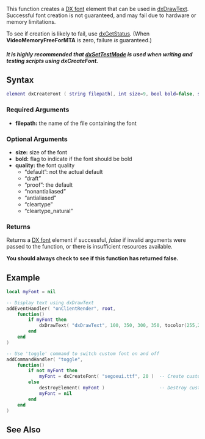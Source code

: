 This function creates a [DX font](/DX_font.md "wikilink") element that can be used in [dxDrawText](/dxDrawText.md "wikilink"). Successful font creation is not guaranteed, and may fail due to hardware or memory limitations.

To see if creation is likely to fail, use [dxGetStatus](/dxGetStatus.md "wikilink"). (When **VideoMemoryFreeForMTA** is zero, failure *is* guaranteed.)

##### It is highly recommended that [dxSetTestMode](/dxSetTestMode.md "wikilink") is used when writing and testing scripts using dxCreateFont.

Syntax
------

``` lua
element dxCreateFont ( string filepath[, int size=9, bool bold=false, string quality="proof" ] )
```

### Required Arguments

-   **filepath:** the name of the file containing the font

### Optional Arguments

-   **size:** size of the font
-   **bold:** flag to indicate if the font should be bold
-   **quality:** the font quality
    -   “default”: not the actual default
    -   “draft”
    -   “proof”: the default
    -   “nonantialiased”
    -   “antialiased”
    -   “cleartype”
    -   “cleartype\_natural”

### Returns

Returns a [DX font](/DX_font.md "wikilink") element if successful, *false* if invalid arguments were passed to the function, or there is insufficient resources available.

**You should always check to see if this function has returned false.**

Example
-------

``` lua
local myFont = nil

-- Display text using dxDrawText
addEventHandler( "onClientRender", root,
    function()
        if myFont then
            dxDrawText( "dxDrawText", 100, 350, 300, 350, tocolor(255,255,0), 1, myFont )
        end
    end
)

-- Use 'toggle' command to switch custom font on and off
addCommandHandler( "toggle",
    function()
        if not myFont then
            myFont = dxCreateFont( "segoeui.ttf", 20 )  -- Create custom font
        else        
            destroyElement( myFont )                    -- Destroy custom font
            myFont = nil
        end
    end
)
```

See Also
--------
